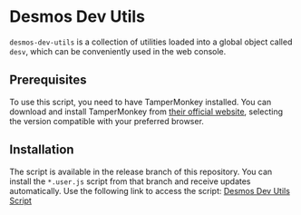 # Desmos Dev Utils

`desmos-dev-utils` is a collection of utilities loaded into a global object called `desv`, which can be conveniently used in the web console.

## Prerequisites

To use this script, you need to have TamperMonkey installed. You can download and install TamperMonkey from [their official website](https://www.tampermonkey.net/), selecting the version compatible with your preferred browser.

## Installation

The script is available in the release branch of this repository. You can install the `*.user.js` script from that branch and receive updates automatically. Use the following link to access the script:
[Desmos Dev Utils Script](https://github.com/SlimRunner/desmos-dev-utils/raw/refs/heads/release/desmos-dev-utils.user.js)
